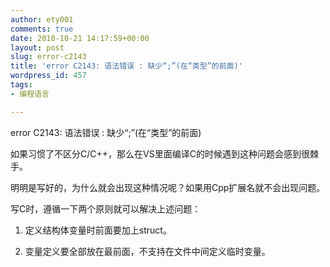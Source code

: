 ```yaml
---
author: ety001
comments: true
date: 2010-10-21 14:17:59+00:00
layout: post
slug: error-c2143
title: 'error C2143: 语法错误 : 缺少“;”(在“类型”的前面)'
wordpress_id: 457
tags:
- 编程语言

---
```


error C2143: 语法错误 : 缺少“;”(在“类型”的前面)

如果习惯了不区分C/C++，那么在VS里面编译C的时候遇到这种问题会感到很棘手。

明明是写好的，为什么就会出现这种情况呢？如果用Cpp扩展名就不会出现问题。

写C时，遵循一下两个原则就可以解决上述问题：

1. 定义结构体变量时前面要加上struct。

2. 变量定义要全部放在最前面，不支持在文件中间定义临时变量。

